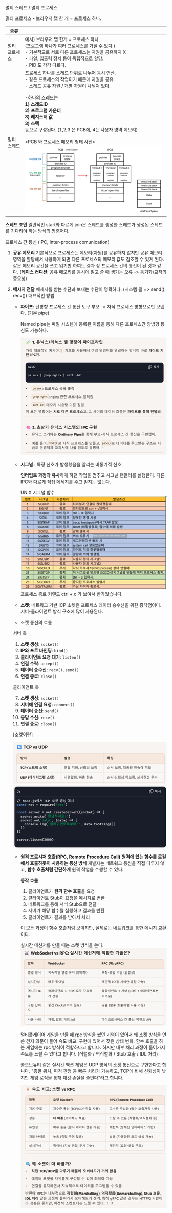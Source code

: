 멀티 스레드 / 멀티 프로세스

멀티 프로세스 - 브라우저 탭 한 개 = 프로세스 하나.

| 종류      |                                                                                                                                                                                                                                                                                                        |
| ------- | ------------------------------------------------------------------------------------------------------------------------------------------------------------------------------------------------------------------------------------------------------------------------------------------------------ |
| 멀티 프로세스 | 예시) 브라우저 탭 한개 = 프로세스 하나<br>(프로그램 하나가 여러 프로세스를 가질 수 있다.)<br>- 기본적으로 서로 다른 프로세스는 자원을 공유하지 X<br>- 파일, 입출력 장치 등이 독립적으로 할당.<br>- PID 도 각각 다르다.                                                                                                                                                              |
| 멀티 스레드  | 프로세스 하나를 스레드 단위로 나누어 동시 연산.<br> - 같은 프로세스의 작업이기 때문에 자원을 공유.<br> - 스레드 공유 자원 / 개별 자원이 나눠져 있다.<br><br>-하나의 스레드는 <br> **1) 스레드ID**<br> **2) 프로그램 카운터**<br> **3) 레지스터 값**<br> **3) 스택** <br> 등으로 구성된다. (1,2,3 은 PCB에, 4는 사용자 영역 메모리)<br><br><PCB 와 프로세스 메모리 형태 사진><br>![alt text](<사진/Pasted image 20250916182439.png>) |

**스레드 조인** 
일반적인 start와 다르게 join은 스레드를 생성한 스레드가 생성된 스레드를 기다려야 하는 방식의 명령어다.

프로세스 간 통신 (IPC, Inter-process comunication)

1. **공유 메모리**
   기본적으로 프로세스는 메모리(자원)를 공유하지 않지만 공유 메모리 영역을 할당해서 사용하게 되면 다른 프로세스의 메모리 값도 참조할 수 있게 된다.  같은 메모리 공간을 쓰고 읽기만 하여도 결과 상 프로세스 간의 통신이 된 것과 같다.
   (**레이스 컨디션**: 공유 메모리를 동시에 읽고 쓸 때 생기는 오류 -> 동기화/교착의 중요성)
2. **메시지 전달**
   메세지를 받는 수단과 보내는 수단이 명확하다.
   (시스템 콜 => send(), recv())
   대표적인 방법 
	- **파이프**: 단방향 프로세스 간 통신 도구
	  부모 -> 자식 프로세스 방향으로만 보낸다. (기본 pipe)
	  
	  Named pipe는 파일 시스템에 등록된 이름을 통해 다른 프로세스간 양방향 통신도 가능하다.
	  
	  ![alt text](<사진/Pasted image 20250916210030.png>)
	
	- **시그널** : 특정 신호가 발생했음을 알리는 비동기적 신호
	  
	  **인터럽트 과정과 유사**하게 하던 작업을 멈추고 시그널 핸들러를 실행한다.
	  다른 IPC와 다르게 직접 메세지를 주고 받지는 않는다.
	  
	  UNIX 시그널 함수![alt text](<사진/Pasted image 20250916202018.png>)
	  프로세스 종료 커맨드 ctrl + c 가 보여서 반가웠습니다.
	  
	- **소켓**: 
	  네트워크 기반 ICP
	  소켓은 프로세스 데이터 송수신을 위한 종착점이다.
	  서버-클라이언트 방식 구조에 많이 사용된다.
	- 소켓 통신의 흐름

	서버 측
	
	1. **소켓 생성**: `socket()`
	2. **IP와 포트 바인딩**: `bind()`
	3. **클라이언트 요청 대기**: `listen()`
	4. **연결 수락**: `accept()`
	5. **데이터 송수신**: `recv()`, `send()`
	6. **연결 종료**: `close()`
	
	클라이언트 측
	
	7. **소켓 생성**: `socket()`
	8. **서버에 연결 요청**: `connect()`
	9. **데이터 송신**: `send()`
	10. **응답 수신**: `recv()`
	11. **연결 종료**: `close()`
	   
	[소켓이란]
	   
	  ![alt text](<사진/Pasted image 20250916202243.png>)
	  ![alt text](<사진/Pasted image 20250916203223.png>)
	  
	  
	- **원격 프로시저 호출(RPC, Remote Procedure Call)**
	  **원격에 있는 함수를 로컬에서 호출하듯이 사용하는 통신 방식**
	  개발자는 네트워크 통신을 직접 다루지 않고, **함수 호출처럼 간단하게** 원격 작업을 수행할 수 있다.
	  
	  **동작 흐름**
	
		1. 클라이언트가 **원격 함수 호출**을 요청
		2. 클라이언트 Stub이 요청을 메시지로 변환
		3. 네트워크를 통해 서버 Stub으로 전달
		4. 서버가 해당 함수를 실행하고 결과를 반환
		5. 클라이언트가 결과를 받아서 처리
		   
		이 모든 과정이 함수 호출처럼 보이지만, 실제로는 네트워크를 통한 메시지 교환이다.
		
		실시간 메신저를 만들 때는 소켓 방식을 쓴다.
		![alt text](<사진/Pasted image 20250916204710.png>)
		
		멀티플레이어 게임을 만들 때 rpc 방식을 썼던 기억이 있어서
		왜 소켓 방식을 안 쓴 건지 의문이 들어 속도 비교.
		구현에 있어서 잦은 상태 변화, 함수 호출을 하는 게임에는 rpc 방식이 적합하다고 합니다.
		하지만 내부 처리 과정이 들어가서 속도를 느릴 수 있다고 합니다.
		(직렬화 / 역직렬화 / Stub 호출 / IDL 처리)
		
		콜오브듀티 같은 실시간 액션 게임은 UDP 방식의 소켓 통신으로 구현한다고 합니다.
		"총알 위치, 피격 판정 등 빠른 처리가 가능하고, TCP에 비해 신뢰성이 낮지만 게임 로직을 통해 패킷 손실을 줄인다"라고 합니다.
		
		![alt text](<사진/Pasted image 20250916205045.png>)
   
